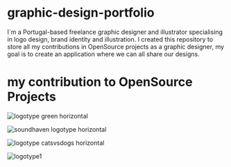 # graphic-design-portfolio
I´m a Portugal-based freelance graphic designer and illustrator specialising in logo design, brand identity and illustration.
I created this repository to store all my contributions in OpenSource projects as a graphic designer, my goal is to create an application where we can all share our designs.




# my contribution to OpenSource Projects

![logotype green horizontal](https://user-images.githubusercontent.com/34600369/39625317-c5b9d6ae-4f94-11e8-8643-e55857670fc9.png)

![soundhaven logotype horizontal](https://user-images.githubusercontent.com/34600369/39625115-efc30d4a-4f93-11e8-9a4f-a704b550b02a.png)

![logotype catsvsdogs horizontal](https://user-images.githubusercontent.com/34600369/39625253-8b12bc00-4f94-11e8-853a-7646dc11049a.png)

![logotype1](https://user-images.githubusercontent.com/34600369/39625275-a051c804-4f94-11e8-8d18-eefe0685adf3.png)

